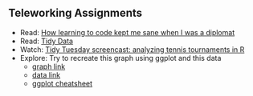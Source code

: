 ## Teleworking Assignments

- Read: [How learning to code kept me sane when I was a diplomat](https://www.vikparuchuri.com/how-learning-to-code-kept-me-sane/)
- Read: [Tidy Data](http://vita.had.co.nz/papers/tidy-data.pdf)
- Watch: [Tidy Tuesday screencast: analyzing tennis tournaments in R](https://www.youtube.com/watch?v=YWUCUfEeNJI)
- Explore: Try to recreate this graph using ggplot and this data
   - [graph link](https://github.com/USAID-OHA-SI/coRps/raw/master/2020-03-16/JupiterTXTrends.png)
   - [data link](https://github.com/USAID-OHA-SI/coRps/blob/master/2020-03-16/FY20Q1_Jupiter_TXNEW.csv)
   - [ggplot cheatsheet](https://rstudio.com/wp-content/uploads/2015/03/ggplot2-cheatsheet.pdf)
   
